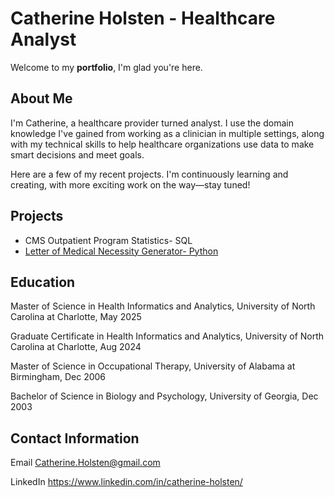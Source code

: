 # Catherine Holsten - Healthcare Analyst

Welcome to my **portfolio**, I'm glad you're here. 

## About Me

I'm Catherine, a healthcare provider turned analyst. I use the domain knowledge I've gained from working as a clinician in multiple settings, along with my technical skills to help healthcare organizations use data to make smart decisions and meet goals.

Here are a few of my recent projects. I'm continuously learning and creating, with more exciting work on the way—stay tuned!

## Projects

- CMS Outpatient Program Statistics- SQL 
- [Letter of Medical Necessity Generator- Python](https://github.com/cholsten/LMN-Generator-with-Python)


## Education

Master of Science in Health Informatics and Analytics, University of North Carolina at Charlotte, May 2025

Graduate Certificate in Health Informatics and Analytics, University of North Carolina at Charlotte, Aug 2024

Master of Science in Occupational Therapy, University of Alabama at Birmingham, Dec 2006

Bachelor of Science in Biology and Psychology, University of Georgia, Dec 2003


## Contact Information

Email Catherine.Holsten@gmail.com

LinkedIn https://www.linkedin.com/in/catherine-holsten/
